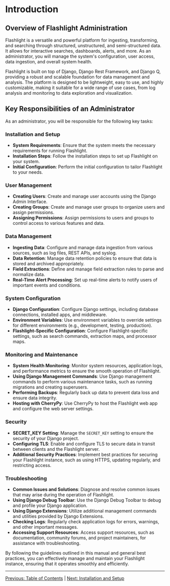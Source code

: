 # Introduction

## Overview of Flashlight Administration
Flashlight is a versatile and powerful platform for ingesting, transforming, and searching through structured, unstructured, and semi-structured data. It allows for interactive searches, dashboards, alerts, and more. As an administrator, you will manage the system's configuration, user access, data ingestion, and overall system health.

Flashlight is built on top of Django, Django Rest Framework, and Django Q, providing a robust and scalable foundation for data management and analysis. The platform is designed to be lightweight, easy to use, and highly customizable, making it suitable for a wide range of use cases, from log analysis and monitoring to data exploration and visualization.

## Key Responsibilities of an Administrator
As an administrator, you will be responsible for the following key tasks:

### Installation and Setup
- **System Requirements**: Ensure that the system meets the necessary requirements for running Flashlight.
- **Installation Steps**: Follow the installation steps to set up Flashlight on your system.
- **Initial Configuration**: Perform the initial configuration to tailor Flashlight to your needs.

### User Management
- **Creating Users**: Create and manage user accounts using the Django Admin Interface.
- **Creating Groups**: Create and manage user groups to organize users and assign permissions.
- **Assigning Permissions**: Assign permissions to users and groups to control access to various features and data.

### Data Management
- **Ingesting Data**: Configure and manage data ingestion from various sources, such as log files, REST APIs, and syslog.
- **Data Retention**: Manage data retention policies to ensure that data is stored and archived appropriately.
- **Field Extractions**: Define and manage field extraction rules to parse and normalize data.
- **Real-Time Alert Processing**: Set up real-time alerts to notify users of important events and conditions.

### System Configuration
- **Django Configuration**: Configure Django settings, including database connections, installed apps, and middleware.
- **Environment Variables**: Use environment variables to override settings for different environments (e.g., development, testing, production).
- **Flashlight-Specific Configuration**: Configure Flashlight-specific settings, such as search commands, extraction maps, and processor maps.

### Monitoring and Maintenance
- **System Health Monitoring**: Monitor system resources, application logs, and performance metrics to ensure the smooth operation of Flashlight.
- **Using Django Management Commands**: Use Django management commands to perform various maintenance tasks, such as running migrations and creating superusers.
- **Performing Backups**: Regularly back up data to prevent data loss and ensure data integrity.
- **Hosting with CherryPy**: Use CherryPy to host the Flashlight web app and configure the web server settings.

### Security
- **SECRET_KEY Setting**: Manage the `SECRET_KEY` setting to ensure the security of your Django project.
- **Configuring TLS**: Enable and configure TLS to secure data in transit between clients and the Flashlight server.
- **Additional Security Practices**: Implement best practices for securing your Flashlight instance, such as using HTTPS, updating regularly, and restricting access.

### Troubleshooting
- **Common Issues and Solutions**: Diagnose and resolve common issues that may arise during the operation of Flashlight.
- **Using Django Debug Toolbar**: Use the Django Debug Toolbar to debug and profile your Django application.
- **Using Django Extensions**: Utilize additional management commands and utilities provided by Django Extensions.
- **Checking Logs**: Regularly check application logs for errors, warnings, and other important messages.
- **Accessing Support Resources**: Access support resources, such as documentation, community forums, and project maintainers, for assistance with troubleshooting.

By following the guidelines outlined in this manual and general best practices, you can effectively manage and maintain your Flashlight instance, ensuring that it operates smoothly and efficiently.

---

[Previous: Table of Contents](index.md) | [Next: Installation and Setup](Installation_and_Setup.md)
